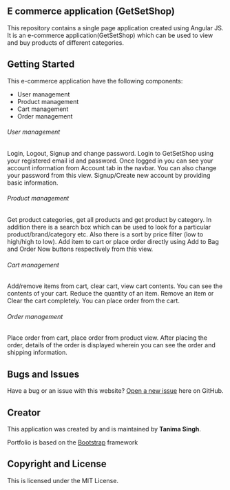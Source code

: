 ## E​ ​commerce​ ​application (GetSetShop)
This repository contains a single page application created using Angular JS.
It is an e-commerce application(GetSetShop) which can be used to view and buy products of different categories.

## Getting Started

This​ ​e-commerce​ ​application​ ​have​ ​the​ ​following​ ​components:
* User​ ​management
* Product​ ​management
* Cart​ ​management
* Order​ ​management

###### User​ ​management
Login,​ ​Logout,​ ​Signup​ ​and​ ​change​ ​password.
Login to GetSetShop using your registered email id and password.
Once logged in you can see your account information from Account tab in the navbar. You can also change your password from this view.
Signup/Create new account by providing basic information.

###### Product​ ​management
Get​ ​product​ ​categories,​ ​get​ ​all​ ​products​ ​and get​ ​product​ ​by​ ​category.
In addition there is a search box which can be used to look for a particular product/brand/category etc.
Also there is a sort by price filter (low to high/high to low).
Add item to cart or place order directly using Add to Bag and Order Now buttons respectively from this view.

###### Cart​ ​management
Add/remove​ ​items​ ​from​ ​cart,​ ​clear​ ​cart,​ ​view​ ​cart contents.
You can see the contents of your cart.
Reduce the quantity of an item.
Remove an item or Clear the cart completely.
You can place order from the cart.

###### Order​ ​management
Place​ ​order​ ​from​ ​cart,​ ​place​ ​order from product view.
After placing the order, details of the order is displayed wherein you can see the order and shipping information.

## Bugs and Issues

Have a bug or an issue with this website? [Open a new issue](https://github.com/tanimasingh23/e-commerce-application) here on GitHub.

## Creator

This application was created by and is maintained by **Tanima Singh**.

Portfolio is based on the [Bootstrap](http://getbootstrap.com/) framework

## Copyright and License

This is licensed under the MIT License.